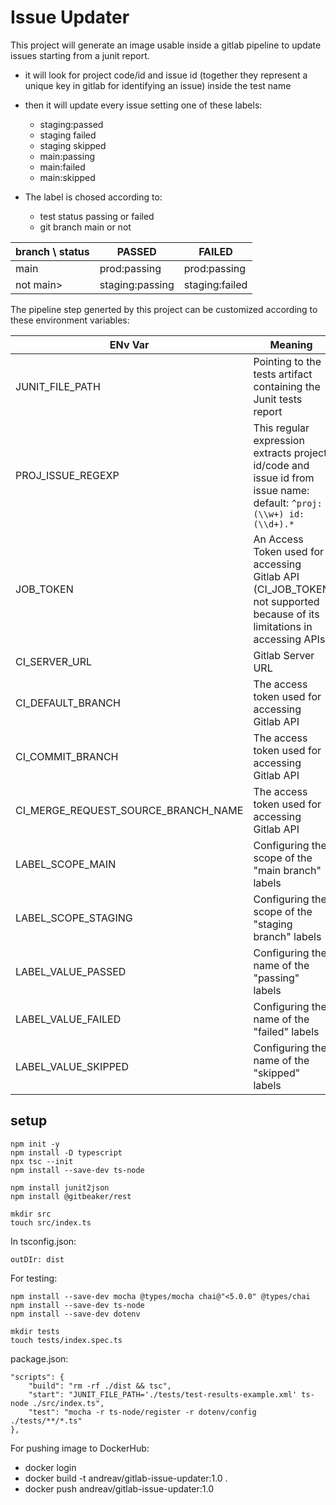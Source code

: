 # Issue Updater

This project will generate an image usable inside a gitlab pipeline to update issues starting from a junit report.

- it will look for project code/id and issue id (together they represent a unique key in gitlab for identifying an issue) inside the test name
- then it will update every issue setting one of these labels:
  - staging:passed
  - staging failed
  - staging skipped
  - main:passing
  - main:failed
  - main:skipped

- The label is chosed according to:
  - test status passing or failed
  - git branch main or not

| branch \ status   | PASSED          | FAILED         |
| ----------------- | --------------  | -------------  |
| main              | prod:passing    | prod:passing   |
| not main>         | staging:passing | staging:failed |

The pipeline step generted by this project can be customized according to these environment variables:

| ENv Var                              | Meaning                                           |
| ------------------------------------ | ------------------------------------------------  |
| JUNIT_FILE_PATH                      | Pointing to the tests artifact containing the Junit tests report    |
| PROJ_ISSUE_REGEXP                    | This regular expression extracts project id/code and issue id from issue name: default: `^proj:(\\w+) id:(\\d+).*` |
| JOB_TOKEN                            | An Access Token used for accessing Gitlab API (CI_JOB_TOKEN not supported because of its limitations in accessing APIs)    |
| CI_SERVER_URL                        | Gitlab Server URL    |
| CI_DEFAULT_BRANCH                    | The access token used for accessing Gitlab API    |
| CI_COMMIT_BRANCH                     | The access token used for accessing Gitlab API    |
| CI_MERGE_REQUEST_SOURCE_BRANCH_NAME  | The access token used for accessing Gitlab API    |
| LABEL_SCOPE_MAIN                     | Configuring the scope of the "main branch" labels      |
| LABEL_SCOPE_STAGING                  | Configuring the scope of the "staging branch" labels     |
| LABEL_VALUE_PASSED                   | Configuring the name of the "passing" labels     |
| LABEL_VALUE_FAILED                   | Configuring the name of the "failed" labels      |
| LABEL_VALUE_SKIPPED                  | Configuring the name of the "skipped" labels     |

## setup

    npm init -y
    npm install -D typescript
    npx tsc --init
    npm install --save-dev ts-node

    npm install junit2json
    npm install @gitbeaker/rest

    mkdir src
    touch src/index.ts

In tsconfig.json:

    outDIr: dist

For testing:

    npm install --save-dev mocha @types/mocha chai@"<5.0.0" @types/chai
    npm install --save-dev ts-node 
    npm install --save-dev dotenv  

    mkdir tests
    touch tests/index.spec.ts

package.json:

    "scripts": {
        "build": "rm -rf ./dist && tsc",
        "start": "JUNIT_FILE_PATH='./tests/test-results-example.xml' ts-node ./src/index.ts",
        "test": "mocha -r ts-node/register -r dotenv/config ./tests/**/*.ts"
    },

For pushing image to DockerHub:

- docker login
- docker build -t andreav/gitlab-issue-updater:1.0 .
- docker push andreav/gitlab-issue-updater:1.0
